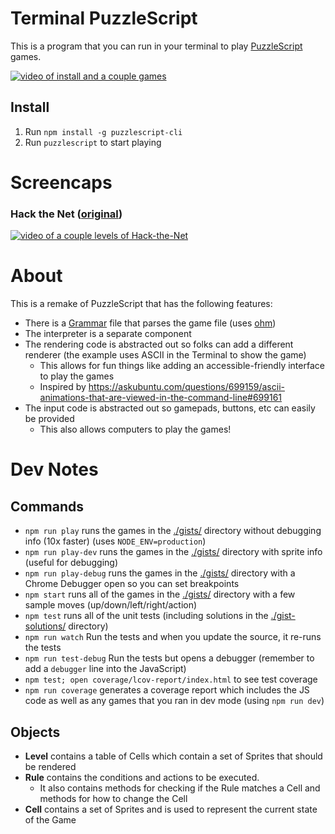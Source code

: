 # Terminal PuzzleScript

This is a program that you can run in your terminal to play [PuzzleScript](https://puzzlescript.net) games.

[![video of install and a couple games](https://asciinema.org/a/md0Zep9LOBhdB4nx00OyA0NNH.png)](https://asciinema.org/a/md0Zep9LOBhdB4nx00OyA0NNH?t=25)


## Install

1. Run `npm install -g puzzlescript-cli`
1. Run `puzzlescript` to start playing


# Screencaps

### Hack the Net ([original](http://www.draknek.org/games/puzzlescript/hack-the-net.php))

[![video of a couple levels of Hack-the-Net](https://asciinema.org/a/TG6K5iinlW7cnrRjtJ1vz6nJl.png)](https://asciinema.org/a/TG6K5iinlW7cnrRjtJ1vz6nJl)



# About

This is a remake of PuzzleScript that has the following features:

- There is a [Grammar](https://en.wikipedia.org/wiki/Parsing_expression_grammar) file that parses the game file (uses [ohm](https://github.com/harc/ohm))
- The interpreter is a separate component
- The rendering code is abstracted out so folks can add a different renderer (the example uses ASCII in the Terminal to show the game)
  - This allows for fun things like adding an accessible-friendly interface to play the games
  - Inspired by https://askubuntu.com/questions/699159/ascii-animations-that-are-viewed-in-the-command-line#699161
- The input code is abstracted out so gamepads, buttons, etc can easily be provided
  - This also allows computers to play the games!

# Dev Notes

## Commands

- `npm run play` runs the games in the [./gists/](./gists/) directory without debugging info (10x faster) (uses `NODE_ENV=production`)
- `npm run play-dev` runs the games in the [./gists/](./gists/) directory with sprite info (useful for debugging)
- `npm run play-debug` runs the games in the [./gists/](./gists/) directory with a Chrome Debugger open so you can set breakpoints
- `npm start` runs all of the games in the [./gists/](./gists/) directory with a few sample moves (up/down/left/right/action)
- `npm test` runs all of the unit tests (including solutions in the [./gist-solutions/](./gist-solutions/) directory)
- `npm run watch` Run the tests and when you update the source, it re-runs the tests
- `npm run test-debug` Run the tests but opens a debugger (remember to add a `debugger` line into the JavaScript)
- `npm test; open coverage/lcov-report/index.html` to see test coverage
- `npm run coverage` generates a coverage report which includes the JS code as well as any games that you ran in dev mode (using `npm run dev`)

## Objects

- **Level** contains a table of Cells which contain a set of Sprites that should be rendered
- **Rule** contains the conditions and actions to be executed.
  - It also contains methods for checking if the Rule matches a Cell and methods for how to change the Cell
- **Cell** contains a set of Sprites and is used to represent the current state of the Game
